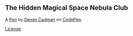 The Hidden Magical Space Nebula Club
------------------------------------


A [Pen](http://codepen.io/DEVANCADMAN/pen/ozvQWP) by [Devan Cadman](http://codepen.io/DEVANCADMAN) on [CodePen](http://codepen.io/).

[License](http://codepen.io/DEVANCADMAN/pen/ozvQWP/license).